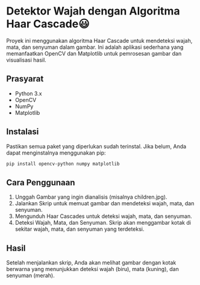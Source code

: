 # Detektor Wajah dengan Algoritma Haar Cascade😃

Proyek ini menggunakan algoritma Haar Cascade untuk mendeteksi wajah, mata, dan senyuman dalam gambar. Ini adalah aplikasi sederhana yang memanfaatkan OpenCV dan Matplotlib untuk pemrosesan gambar dan visualisasi hasil.

## Prasyarat

- Python 3.x
- OpenCV
- NumPy
- Matplotlib

## Instalasi

Pastikan semua paket yang diperlukan sudah terinstal. Jika belum, Anda dapat menginstalnya menggunakan pip:

```bash
pip install opencv-python numpy matplotlib
```

## Cara Penggunaan

1. Unggah Gambar yang ingin dianalisis (misalnya children.jpg).
2. Jalankan Skrip untuk memuat gambar dan mendeteksi wajah, mata, dan senyuman.
3. Mengunduh Haar Cascades untuk deteksi wajah, mata, dan senyuman.
4. Deteksi Wajah, Mata, dan Senyuman. Skrip akan menggambar kotak di sekitar wajah, mata, dan senyuman yang terdeteksi.

## Hasil

Setelah menjalankan skrip, Anda akan melihat gambar dengan kotak berwarna yang menunjukkan deteksi wajah (biru), mata (kuning), dan senyuman (merah).
